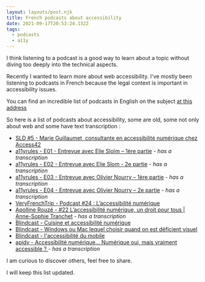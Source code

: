 ```yaml
---
layout: layouts/post.njk
title: French podcasts about accessibility
date: 2021-09-17T20:53:24.132Z
tags:
  - podcasts
  - a11y
---
```

I think listening to a podcast is a good way to learn about a topic without diving too deeply into the technical aspects. 

Recently I wanted to learn more about web accessibility. I've mostly been listening to podcasts in French because the legal context is important in accessibility issues. 

You can find an incredible list of podcasts in English on the subject [at this address](https://www.a11yproject.com/resources/#podcasts)

So here is a list of podcasts about accessibility, some are old, some not only about web and some have text transcription : 

* [SLD #5 - Marie Guillaumet, consultante en accessibilité numérique chez Access42](https://podcasts-francais.fr/podcast/salut-les-designers/sld-5-marie-guillaumet-consultante-en-accessibilit)
* [a11yrules - E01 - Entrevue avec Elie Sloïm – 1ère partie](https://a11yrules.com/podcast/e01-entrevue-avec-elie-sloim-1ere-partie/) - *has a transcription*
* [a11yrules - E02 - Entrevue avec Elie Slom - 2e partie](https://a11yrules.com/podcast/e02-entrevue-avec-elie-sloim-2e-partie/) - *has a transcription*
* [a11yrules - E03 - Entrevue avec Olivier Nourry – 1ère partie](https://a11yrules.com/podcast/e03-entrevue-avec-olivier-nourry-1ere-partie/) - *has a transcription*
* [a11yrules - E04 - Entrevue avec Olivier Nourry – 2e partie](https://a11yrules.com/podcast/e04-entrevue-avec-olivier-nourry-2e-partie/) - *has a transcription*
* [VeryFrenchTrip - Podcast #24 : L’accessibilité numérique](https://veryfrenchtrip.com/podcast/podcast-24-accessibilite-numerique/)
* [Apolline Rouzé - #22 L’accessibilité numérique, un droit pour tous | Anne-Sophie Tranchet](https://apollinerouze.fr/accessibilite-numerique-anne-sophie-tranchet/) - *has a transcription*
* [Blindcast - Cuisine et accessibilité numérique](https://anchor.fm/leana-doukhan/episodes/Cuisine-et-accessibilit-numrique-e11gig3)
* [Blindcast - Windows ou Mac lequel choisir quand on est déficient visuel](https://anchor.fm/leana-doukhan/episodes/Windows-ou-Mac--lequel-choisir-quand-on-est-dficient-visuel-e127ne8) 
* [Blindcast - l'accessibilité du mobile](https://anchor.fm/leana-doukhan/episodes/le-blindcast--laccessibilit-du-mobile-ev3c5n)
* [apidv - Accessibilité numérique… Numérique oui, mais vraiment accessible ? ](https://www.apidv.org/Podcast-Accessibilite-numerique-Numerique-oui-mais-vraiment.html) - *has a transcription*

I am curious to discover others, feel free to share.

I will keep this list updated.